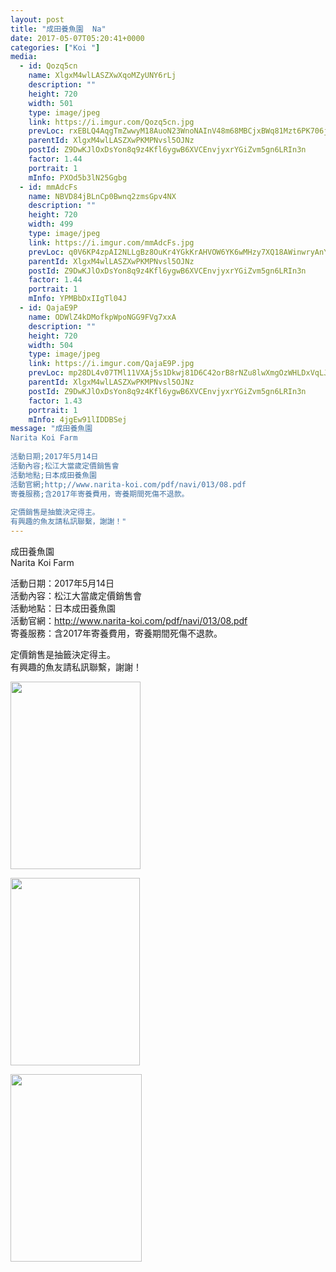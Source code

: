 ```yaml
---
layout: post
title: "成田養魚園  Na" 
date: 2017-05-07T05:20:41+0000 
categories: ["Koi "] 
media:
  - id: Qozq5cn
    name: XlgxM4wlLASZXwXqoMZyUNY6rLj
    description: ""   
    height: 720
    width: 501
    type: image/jpeg
    link: https://i.imgur.com/Qozq5cn.jpg
    prevLoc: rxEBLQ4AqgTmZwwyM18AuoN23WnoNAInV48m68MBCjxBWq81Mzt6PK706j65uvOLNyQqAlT769yJK4k8SDlQo1pZmAto89gNDqxyCypVEZzZQyuLBD0yqny8fV6A03ywX7upqPEwKR2BsLXVONJ9X9ckqkMG9GgEFOlwBORjZgIR11jOr67PHknOwMMoDQIVJx4ZQ9RBSoAMnzAlPRID2LVwkrgASKOvm0GwY2TA0Ol9JzWBtkxgVvKB25UnronvXlzkcl3
    parentId: XlgxM4wlLASZXwPKMPNvsl5OJNz
    postId: Z9DwKJlOxDsYon8q9z4Kfl6ygwB6XVCEnvjyxrYGiZvm5gn6LRIn3n
    factor: 1.44
    portrait: 1
    mInfo: PXOd5b3lN25Ggbg
  - id: mmAdcFs
    name: NBVD84jBLnCp0Bwnq2zmsGpv4NX
    description: ""   
    height: 720
    width: 499
    type: image/jpeg
    link: https://i.imgur.com/mmAdcFs.jpg
    prevLoc: q0V6KP4zpAI2NLLgBz8OuKr4YGkKrAHVOW6YK6wMHzy7XQ18AWinwryAnYn6h5LO024PMKhyj9MZ6JWAtG65Z7wOXXTM74MQB3Q7fV9nM151ZxiOxwW05X7wu192vmKQ8BiyqyVBB2vkHrQ4PvmvpnF54oR0D1PghKMnrKXGzAFVkkNvjn4zU56KXQQzkvTJQoJ799KWirKLkqqjRRh5l5zBqAKmCgpR3wv5zBIzAkQl1BZnIOoPMDXpmZuXY5489pR4I7W
    parentId: XlgxM4wlLASZXwPKMPNvsl5OJNz
    postId: Z9DwKJlOxDsYon8q9z4Kfl6ygwB6XVCEnvjyxrYGiZvm5gn6LRIn3n
    factor: 1.44
    portrait: 1
    mInfo: YPMBbDxIIgTl04J
  - id: QajaE9P
    name: ODWlZ4kDMofkpWpoNGG9FVg7xxA
    description: ""   
    height: 720
    width: 504
    type: image/jpeg
    link: https://i.imgur.com/QajaE9P.jpg
    prevLoc: mp28DL4v07TMl11VXAj5s1Dkwj81D6C42orB8rNZu8lwXmgOzWHLDxVqLJLEcOm27Dw54Mhx5wlOM1z9cJ3ZAgmmqxcDmXKL6vwDf7EBx5652zsNoJWGVlgViBQOAQD34gSDj2yJm7V3UqB8NmQqXliLYK5oM3qqI9NDm9Yj7lCOkk34QlLptZw0q33DkYcROkj33gZYI7531xk9jGHXzZpW4Nn4UJXn6ZZ07mfXQm1GZzz3tokQvEy75Jtqr78D0mvmfrM
    parentId: XlgxM4wlLASZXwPKMPNvsl5OJNz
    postId: Z9DwKJlOxDsYon8q9z4Kfl6ygwB6XVCEnvjyxrYGiZvm5gn6LRIn3n
    factor: 1.43
    portrait: 1
    mInfo: 4jgEw91lIDDBSej
message: "成田養魚園  
Narita Koi Farm  
  
活動日期;2017年5月14日  
活動內容;松江大當歲定價銷售會  
活動地點;日本成田養魚園  
活動官網;http;//www.narita-koi.com/pdf/navi/013/08.pdf  
寄養服務;含2017年寄養費用，寄養期間死傷不退款。  
  
定價銷售是抽籤決定得主。  
有興趣的魚友請私訊聯繫，謝謝！"
---
```


成田養魚園  
Narita Koi Farm  
  
活動日期：2017年5月14日  
活動內容：松江大當歲定價銷售會  
活動地點：日本成田養魚園  
活動官網：http://www.narita-koi.com/pdf/navi/013/08.pdf  
寄養服務：含2017年寄養費用，寄養期間死傷不退款。  
  
定價銷售是抽籤決定得主。  
有興趣的魚友請私訊聯繫，謝謝！


[//]: #media:  
<a href="https://i.imgur.com/Qozq5cn.jpg"><img src="https://i.imgur.com/Qozq5cn.jpg" height="300" width="208" /></a> 
  

<a href="https://i.imgur.com/mmAdcFs.jpg"><img src="https://i.imgur.com/mmAdcFs.jpg" height="300" width="207" /></a> 
  

<a href="https://i.imgur.com/QajaE9P.jpg"><img src="https://i.imgur.com/QajaE9P.jpg" height="300" width="210" /></a> 
 
